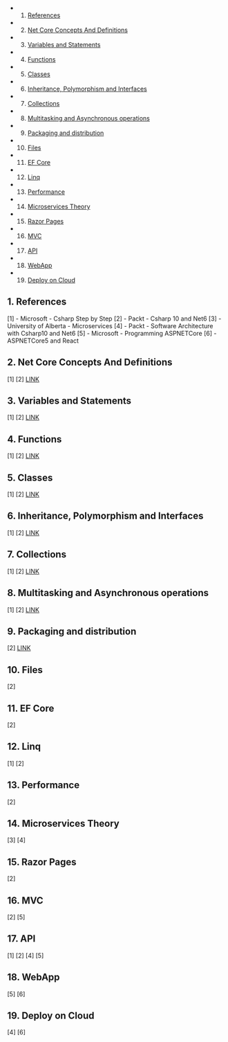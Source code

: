 <!-- vscode-markdown-toc -->
* 1. [References](#References)
* 2. [Net Core Concepts And Definitions](#NetCoreConceptsAndDefinitions)
* 3. [Variables and Statements](#VariablesandStatements)
* 4. [Functions](#Functions)
* 5. [Classes](#Classes)
* 6. [Inheritance, Polymorphism and Interfaces](#InheritancePolymorphismandInterfaces)
* 7. [Collections](#Collections)
* 8. [Multitasking and Asynchronous operations](#MultitaskingandAsynchronousoperations)
* 9. [Packaging and distribution](#Packaginganddistribution)
* 10. [Files](#Files)
* 11. [EF Core](#EFCore)
* 12. [Linq](#Linq)
* 13. [Performance](#Performance)
* 14. [Microservices Theory](#MicroservicesTheory)
* 15. [Razor Pages](#RazorPages)
* 16. [MVC](#MVC)
* 17. [API](#API)
* 18. [WebApp](#WebApp)
* 19. [Deploy on Cloud](#DeployonCloud)

<!-- vscode-markdown-toc-config
	numbering=true
	autoSave=true
	/vscode-markdown-toc-config -->
<!-- /vscode-markdown-toc -->

##  1. <a name='References'></a>References

[1] - Microsoft - Csharp Step by Step
[2] - Packt - Csharp 10 and Net6
[3] - University of Alberta - Microservices
[4] - Packt - Software Architecture with Csharp10 and Net6
[5] - Microsoft - Programming ASPNETCore
[6] - ASPNETCore5 and React


##  2. <a name='NetCoreConceptsAndDefinitions'></a>Net Core Concepts And Definitions
[1] [2]
[LINK](/ComputerScience/Microsoft/NetCore/NetCoreConceptsAndDefinitions.md)

##  3. <a name='VariablesandStatements'></a>Variables and Statements
[1] [2]
[LINK](/ComputerScience/Microsoft/NetCore/VariablesAndStatements.md)

##  4. <a name='Functions'></a>Functions
[1] [2]
[LINK](/ComputerScience/Microsoft/NetCore/Functions.md)

##  5. <a name='Classes'></a>Classes
[1] [2]
[LINK](/ComputerScience/Microsoft/NetCore/Classes.md)

##  6. <a name='InheritancePolymorphismandInterfaces'></a>Inheritance, Polymorphism and Interfaces
[1] [2]
[LINK](/ComputerScience/Microsoft/NetCore/Inheritance-polymorphism-and-Interfaces.md)

##  7. <a name='Collections'></a>Collections 
[1] [2]
[LINK](/ComputerScience/Microsoft/NetCore/Collections.md)

##  8. <a name='MultitaskingandAsynchronousoperations'></a>Multitasking and Asynchronous operations
[1] [2]
[LINK](/ComputerScience/Microsoft/NetCore/Multitasking.md)

##  9. <a name='Packaginganddistribution'></a>Packaging and distribution
[2]
[LINK](/ComputerScience/Microsoft/NetCore/Packaging-and-Distribution.md)

##  10. <a name='Files'></a>Files
[2]

##  11. <a name='EFCore'></a>EF Core
[2]

##  12. <a name='Linq'></a>Linq
[1] [2]

##  13. <a name='Performance'></a>Performance
[2]

##  14. <a name='MicroservicesTheory'></a>Microservices Theory
[3] [4]

##  15. <a name='RazorPages'></a>Razor Pages
[2]

##  16. <a name='MVC'></a>MVC
[2] [5]

##  17. <a name='API'></a>API
[1] [2] [4] [5]

##  18. <a name='WebApp'></a>WebApp
[5] [6]

##  19. <a name='DeployonCloud'></a>Deploy on Cloud
[4] [6]
